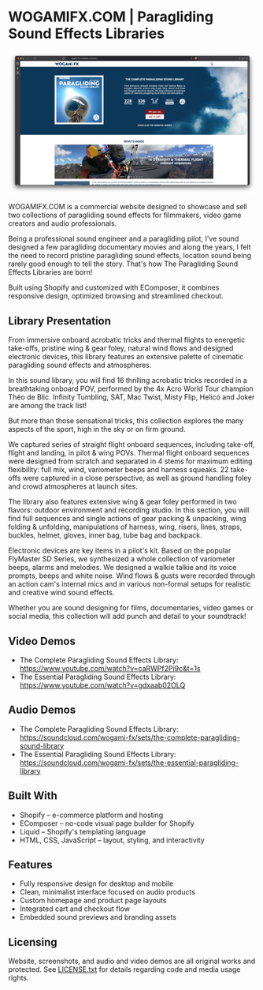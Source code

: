 # WOGAMIFX.COM | Paragliding Sound Effects Libraries

<img src="https://github.com/tetrotibo/wogamifx/blob/main/screenshots/a_site_01.png?raw=true" style="max-width: 100%;" alt="Homepage Screenshot">

WOGAMIFX.COM is a commercial website designed to showcase and sell two collections of paragliding sound effects for filmmakers, video game creators and audio professionals.

Being a professional sound engineer and a paragliding pilot, I've sound designed a few paragliding documentary movies and along the years, I felt the need to record pristine paragliding sound effects, location sound being rarely good enough to tell the story. That's how The Paragliding Sound Effects Libraries are born!

Built using Shopify and customized with EComposer, it combines responsive design, optimized browsing and streamlined checkout.

## Library Presentation

From immersive onboard acrobatic tricks and thermal flights to energetic take-offs, pristine wing & gear foley, natural wind flows and designed electronic devices, this library features an extensive palette of cinematic paragliding sound effects and atmospheres.

In this sound library, you will find 16 thrilling acrobatic tricks recorded in a breathtaking onboard POV, performed by the 4x Acro World Tour champion Théo de Blic. Infinity Tumbling, SAT, Mac Twist, Misty Flip, Helico and Joker are among the track list!

But more than those sensational tricks, this collection explores the many aspects of the sport, high in the sky or on firm ground.

We captured series of straight flight onboard sequences, including take-off, flight and landing, in pilot & wing POVs. Thermal flight onboard sequences were designed from scratch and separated in 4 stems for maximum editing flexibility: full mix, wind, variometer beeps and harness squeaks. 22 take-offs were captured in a close perspective, as well as ground handling foley and crowd atmospheres at launch sites.

The library also features extensive wing & gear foley performed in two flavors: outdoor environment and recording studio. In this section, you will find full sequences and single actions of gear packing & unpacking, wing folding & unfolding, manipulations of harness, wing, risers, lines, straps, buckles, helmet, gloves, inner bag, tube bag and backpack.

Electronic devices are key items in a pilot's kit. Based on the popular FlyMaster SD Series, we synthesized a whole collection of variometer beeps, alarms and melodies. We designed a walkie talkie and its voice prompts, beeps and white noise. Wind flows & gusts were recorded through an action cam's internal mics and in various non-formal setups for realistic and creative wind sound effects.

Whether you are sound designing for films, documentaries, video games or social media, this collection will add punch and detail to your soundtrack!

## Video Demos
- The Complete Paragliding Sound Effects Library: https://www.youtube.com/watch?v=caRWPf2Pi9c&t=1s
- The Essential Paragliding Sound Effects Library: https://www.youtube.com/watch?v=gdxaab02OLQ
  
## Audio Demos
- The Complete Paragliding Sound Effects Library: https://soundcloud.com/wogami-fx/sets/the-complete-paragliding-sound-library
- The Essential Paragliding Sound Effects Library: https://soundcloud.com/wogami-fx/sets/the-essential-paragliding-library

## Built With

- Shopify – e-commerce platform and hosting
- EComposer – no-code visual page builder for Shopify
- Liquid – Shopify's templating language
- HTML, CSS, JavaScript – layout, styling, and interactivity

## Features

- Fully responsive design for desktop and mobile
- Clean, minimalist interface focused on audio products
- Custom homepage and product page layouts
- Integrated cart and checkout flow
- Embedded sound previews and branding assets

## Licensing
Website, screenshots, and audio and video demos are all original works and protected.
See [LICENSE.txt](https://github.com/tetrotibo/wogamifx/blob/main/LICENCE.txt) for details regarding code and media usage rights.
